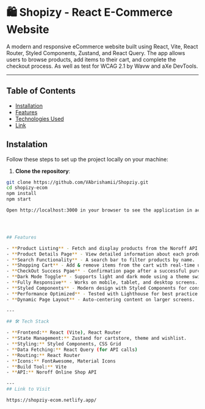 # 🛍️ Shopizy - React E-Commerce Website

A modern and responsive eCommerce website built using React, Vite, React Router, Styled Components, Zustand, and React Query. The app allows users to browse products, add items to their cart, and complete the checkout process. As well as test for WCAG 2.1 by Wavw and aXe DevTools.

---

## Table of Contents
- [Installation](#installation)
- [Features](#features)
- [Technologies Used](#techstack)
- [Link](#link)

## Instalation 

 Follow these steps to set up the project locally on your machine:


 1. **Clone the repository**:
   ```bash
   git clone https://github.com/VAbrishamii/Shopziy.git
   cd shopizy-ecom
   npm install
   npm start

Open http://localhost:3000 in your browser to see the application in action.   




## Features

- **Product Listing** - Fetch and display products from the Noroff API.
- **Product Details Page** - View detailed information about each product.
- **Search Functionality** - A search bar to filter products by name.
- **Shopping Cart** - Add & remove items from the cart with real-time updates.  
- **CheckOut Success Pgae** - Confirmation page after a successful purchase.
- **Dark Mode Toggle** - Supports light and dark mode using a theme switcher.  
- **Fully Responsive** - Works on mobile, tablet, and desktop screens.  
- **Styled Components** - Modern design with Styled Components for consistent theming.  
- **Performance Optimized** - Tested with Lighthouse for best practice and accessibility.  
- **Dynamic Page Layout** - Auto-centering content on larger screens. 

---

## 🛠️ Tech Stack

- **Frontend:** React (Vite), React Router  
- **State Management:** Zustand for cartstore, theme and wishlist.
- **Styling:** Styled Components, CSS Grid  
- **Data Fetching:** React Query (for API calls)  
- **Routing:** React Router
- **Icons:** FontAwesome, Material Icons  
- **Build Tool:** Vite  
- **API:** Noroff Online Shop API

---
## Link to Visit

https://shopziy-ecom.netlify.app/